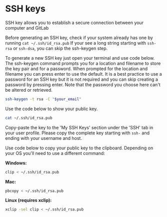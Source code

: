 # SSH keys

SSH key allows you to establish a secure connection between your computer and GitLab

Before generating an SSH key, check if your system already has one by running `cat ~/.ssh/id_rsa.pub` If your see a long string starting with `ssh-rsa` or `ssh-dsa`, you can skip the ssh-keygen step.

To generate a new SSH key just open your terminal and use code below. The ssh-keygen command prompts you for a location and filename to store the key pair and for a password. When prompted for the location and filename you can press enter to use the default. 
It is a best practice to use a password for an SSH key but it is not required and you can skip creating a password by pressing enter. 
Note that the password you choose here can't be altered or retrieved.

```bash
ssh-keygen -t rsa -C "$your_email"
```

Use the code below to show your public key.

```bash
cat ~/.ssh/id_rsa.pub
```

Copy-paste the key to the 'My SSH Keys' section under the 'SSH' tab in your user profile. Please copy the complete key starting with `ssh-` and ending with your username and host.  

Use code below to copy your public key to the clipboard. Depending on your OS you'll need to use a different command:

**Windows:**
```bash
clip < ~/.ssh/id_rsa.pub
```

**Mac:**
```bash
pbcopy < ~/.ssh/id_rsa.pub
```

**Linux (requires xclip):**
```bash
xclip -sel clip < ~/.ssh/id_rsa.pub
```

